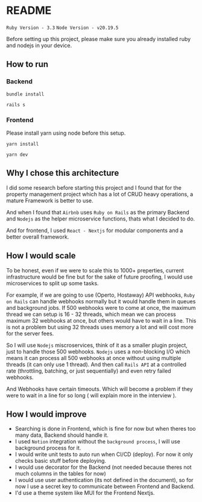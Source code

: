 # README

`Ruby Version - 3.3`
`Node Version - v20.19.5`

Before setting up this project, please make sure you already installed ruby and nodejs in your device.


## How to run

### Backend

```
bundle install
```

```
rails s
```

### Frontend

Please install yarn using node before this setup.

```
yarn install
```

```
yarn dev
```


## Why I chose this architecture

I did some research before starting this project and I found that for the property management project which has a lot of CRUD heavy operations, a mature Framework is better to use.

And when I found that `Airbnb` uses `Ruby on Rails` as the primary Backend and `Nodejs` as the helper microservice functions, thats what I decided to do.

And for frontend, I used `React - Nextjs` for modular components and a better overall framework.

## How I would scale

To be honest, even if we were to scale this to 1000+ preperties, current infrastructure would be fine but for the sake of future proofing, I would use microservices to split up some tasks.

For example, if we are going to use (Operto, Hostaway) API webhooks, `Ruby on Rails` can handle webhooks normally but it would handle them in queues and background jobs. If 500 webhooks were to come at once, the maximum thread we can setup is 16 - 32 threads, which mean we can process maximum 32 webhooks at once, but others would have to wait in a line. This is not a problem but using 32 threads uses memory a lot and will cost more for the server fees. 

So I will use `Nodejs` miscroservices, think of it as a smaller plugin project, just to handle those 500 webhooks. `Nodejs` uses a non-blocking I/O which means it can process all 500 webhooks at once without using multiple threads (it can only use 1 thread). And then call `Rails API` at a controlled rate (throttling, batching, or just sequentially) and even retry failed webhooks.

And Webhooks have certain timeouts. Which will become a problem if they were to wait in a line for so long ( will explain more in the interview ).

## How I would improve

- Searching is done in Frontend, which is fine for now but when theres too many data, Backend should handle it.
- I used `Notion` integration without the `background process`, I will use background process for it.
- I would write unit tests to auto run when CI/CD (deploy). For now it only checks basic stuff before deploying.
- I would use decorator for the Backend (not needed because theres not much columns in the tables for now)
- I would use user authentication (its not defined in the document), so for now I use a secret key to communicate between Frontend and Backend.
- I'd use a theme system like MUI for the Frontend Nextjs.

